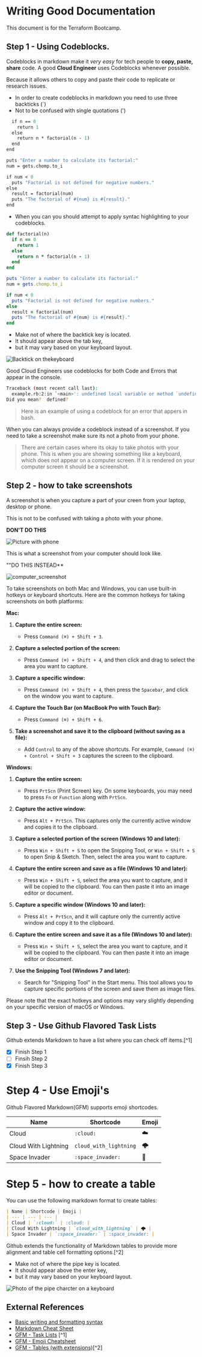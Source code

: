 # Writing Good Documentation
This document is for the Terraform Bootcamp. 

## Step 1 - Using Codeblocks.

Codeblocks in markdown make it *very easy* for tech people to **copy, paste, share** code.
A good __Cloud Engineer__ uses Codeblocks whenever possible. 

Because it allows others to copy and paste their code to replicate or research issues. 

- In order to create codeblocks in markdown you need to use three backticks (`)
- Not to be confused with single quotations (')
  
```def factorial(n)
  if n == 0
    return 1
  else
    return n * factorial(n - 1)
  end
end

puts "Enter a number to calculate its factorial:"
num = gets.chomp.to_i

if num < 0
  puts "Factorial is not defined for negative numbers."
else
  result = factorial(num)
  puts "The factorial of #{num} is #{result}."
end
```

- When you can you should attempt to apply syntac highlighting to your codeblocks.

```ruby
def factorial(n)
  if n == 0
    return 1
  else
    return n * factorial(n - 1)
  end
end

puts "Enter a number to calculate its factorial:"
num = gets.chomp.to_i

if num < 0
  puts "Factorial is not defined for negative numbers."
else
  result = factorial(num)
  puts "The factorial of #{num} is #{result}."
end
```

- Make not of where the backtick key is located.
- It should appear above the tab key,
- but it may vary based on your keyboard layout.

![Backtick on thekeyboard](assets/backtick.png)

Good Cloud Engineers use codeblocks for both Code and Errors that appear in the console.

```bash
Traceback (most recent call last):
  example.rb:2:in `<main>': undefined local variable or method `undefined_variable' for main:Object (NameError)
Did you mean?  defined?
```
> Here is an example of using a codeblock for an error that appers in bash.

When you can always provide a codeblock instead of a screenshot.
If you need to take a screenshot make sure its not a photo from your phone. 

> There are certain cases where its okay to take photos with your phone. This is when you are showing something like a keyboard, which does not appear on a computer screen. If it is rendered on your computer screen it should be a screenshot.

## Step 2 - how to take screenshots

A screenshot is when you capture a part of your creen from your laptop, desktop or phone.

This is not to be confused with taking a photo with your phone.

**DON'T DO THIS**

![Picture with phone](assets/phone.png)

This is what a screenshot from your computer should look like.

""DO THIS INSTEAD**

![computer_screenshot](assets/screenshot.png)

To take screenshots on both Mac and Windows, you can use built-in hotkeys or keyboard shortcuts. Here are the common hotkeys for taking screenshots on both platforms:

**Mac:**

1. **Capture the entire screen:**
   - Press `Command (⌘) + Shift + 3`.

2. **Capture a selected portion of the screen:**
   - Press `Command (⌘) + Shift + 4`, and then click and drag to select the area you want to capture.

3. **Capture a specific window:**
   - Press `Command (⌘) + Shift + 4`, then press the `Spacebar`, and click on the window you want to capture.

4. **Capture the Touch Bar (on MacBook Pro with Touch Bar):**
   - Press `Command (⌘) + Shift + 6`.

5. **Take a screenshot and save it to the clipboard (without saving as a file):**
   - Add `Control` to any of the above shortcuts. For example, `Command (⌘) + Control + Shift + 3` captures the screen to the clipboard.

**Windows:**

1. **Capture the entire screen:**
   - Press `PrtScn` (Print Screen) key. On some keyboards, you may need to press `Fn` or `Function` along with `PrtScn`.

2. **Capture the active window:**
   - Press `Alt + PrtScn`. This captures only the currently active window and copies it to the clipboard.

3. **Capture a selected portion of the screen (Windows 10 and later):**
   - Press `Win + Shift + S` to open the Snipping Tool, or `Win + Shift + S` to open Snip & Sketch. Then, select the area you want to capture.

4. **Capture the entire screen and save as a file (Windows 10 and later):**
   - Press `Win + Shift + S`, select the area you want to capture, and it will be copied to the clipboard. You can then paste it into an image editor or document.

5. **Capture a specific window (Windows 10 and later):**
   - Press `Alt + PrtScn`, and it will capture only the currently active window and copy it to the clipboard.

6. **Capture the entire screen and save it as a file (Windows 10 and later):**
   - Press `Win + Shift + S`, select the area you want to capture, and it will be copied to the clipboard. You can then paste it into an image editor or document.

7. **Use the Snipping Tool (Windows 7 and later):**
   - Search for "Snipping Tool" in the Start menu. This tool allows you to capture specific portions of the screen and save them as image files.

Please note that the exact hotkeys and options may vary slightly depending on your specific version of macOS or Windows.

## Step 3 - Use Github Flavored Task Lists

Github extends Markdown to have a list where you can check off items.[^1]

- [x] Finish Step 1
- [ ] Finsih Step 2
- [x] Finish Step 3

# Step 4 - Use Emoji's

Github Flavored Markdown(GFM) supports emoji shortcodes.

| Name | Shortcode | Emoji |
| --- | --- | --- |
| Cloud | `:cloud:` | :cloud: |
| Cloud With Lightning | `cloud_with_lightning` | 🌩️ |
| Space Invader | `:space_invader:` | :space_invader: |

# Step 5 - how to create a table

You can use the following markdown format to create tables:
```md
| Name | Shortcode | Emoji |
| --- | --- | --- |
| Cloud | `:cloud:` | :cloud: |
| Cloud With Lightning | `cloud_with_lightning` | 🌩️ |
| Space Invader | `:space_invader:` | :space_invader: |
```
Github extends the functionality of Markdown tables to provide more alignment and table cell formatting options.[^2]

- Make not of where the pipe key is located.
- It should appear above the enter key,
- but it may vary based on your keyboard layout.

![Photo of the pipe charcter on a keyboard ](assets/pipe.jpg)

## External References

- [Basic writing and formatting syntax](https://docs.github.com/en/get-started/writing-on-github/getting-started-with-writing-and-formatting-on-github/basic-writing-and-formatting-syntax)
- [Markdown Cheat Sheet](https://www.markdownguide.org/cheat-sheet/)
- [GFM - Task Lists](https://docs.github.com/en/get-started/writing-on-github/getting-started-with-writing-and-formatting-on-github/basic-writing-and-formatting-syntax#task-lists) [^1]
- [GFM - Emoji Cheatsheet](https://github.com/ikatyang/emoji-cheat-sheet)
- [GFM - Tables (with extensions)](https://github.github.com/gfm/#tables-extension-)[^2]
